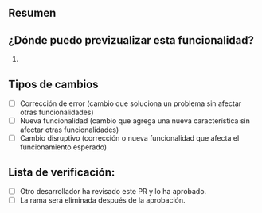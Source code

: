 <!--- Proporciona un resumen general de tus cambios en el título -->

## Resumen
<!--- Explica brevemente qué hace este PR y por qué es necesario. -->

## ¿Dónde puedo previzualizar esta funcionalidad?
<!--- Explica cómo se puede acceder a esta funcionalidad -->
1. 

## Tipos de cambios
<!--- ¿Qué tipos de cambios introduce tu código? Marca con una `x` las opciones que correspondan: -->
- [ ] Corrección de error (cambio que soluciona un problema sin afectar otras funcionalidades)
- [ ] Nueva funcionalidad (cambio que agrega una nueva característica sin afectar otras funcionalidades)
- [ ] Cambio disruptivo (corrección o nueva funcionalidad que afecta el funcionamiento esperado)

## Lista de verificación:
<!--- Revisa todos los siguientes puntos y marca con una `x` los que apliquen. -->
- [ ] Otro desarrollador ha revisado este PR y lo ha aprobado.
- [ ] La rama será eliminada después de la aprobación.
